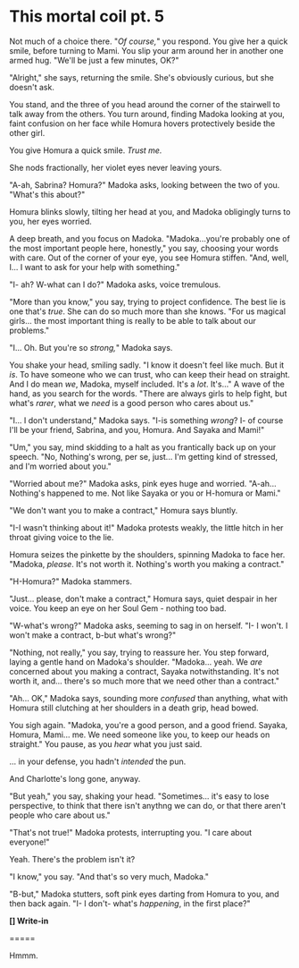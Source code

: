 # This mortal coil pt. 5

Not much of a choice there. "*Of course,*" you respond. You give her a quick smile, before turning to Mami. You slip your arm around her in another one armed hug. "We'll be just a few minutes, OK?"

"Alright," she says, returning the smile. She's obviously curious, but she doesn't ask.

You stand, and the three of you head around the corner of the stairwell to talk away from the others. You turn around, finding Madoka looking at you, faint confusion on her face while Homura hovers protectively beside the other girl.

You give Homura a quick smile. *Trust me.*

She nods fractionally, her violet eyes never leaving yours.

"A-ah, Sabrina? Homura?" Madoka asks, looking between the two of you. "What's this about?"

Homura blinks slowly, tilting her head at you, and Madoka obligingly turns to you, her eyes worried.

A deep breath, and you focus on Madoka. "Madoka...you're probably one of the most important people here, honestly," you say, choosing your words with care. Out of the corner of your eye, you see Homura stiffen. "And, well, I... I want to ask for your help with something."

"I- ah? W-what can I do?" Madoka asks, voice tremulous.

"More than you know," you say, trying to project confidence. The best lie is one that's *true*. She can do so much more than she knows. "For us magical girls... the most important thing is really to be able to talk about our problems."

"I... Oh. But you're so *strong,*" Madoka says.

You shake your head, smiling sadly. "I know it doesn't feel like much. But it *is*. To have someone who we can trust, who can keep their head on straight. And I do mean *we*, Madoka, myself included. It's a *lot*. It's..." A wave of the hand, as you search for the words. "There are always girls to help fight, but what's *rarer*, what we *need* is a good person who cares about us."

"I... I don't understand," Madoka says. "I-is something *wrong*? I- of course I'll be your friend, Sabrina, and you, Homura. And Sayaka and Mami!"

"Um," you say, mind skidding to a halt as you frantically back up on your speech. "No, Nothing's wrong, per se, just... I'm getting kind of stressed, and I'm worried about you."

"Worried about me?" Madoka asks, pink eyes huge and worried. "A-ah... Nothing's happened to me. Not like Sayaka or you or H-homura or Mami."

"We don't want you to make a contract," Homura says bluntly.

"I-I wasn't thinking about it!" Madoka protests weakly, the little hitch in her throat giving voice to the lie.

Homura seizes the pinkette by the shoulders, spinning Madoka to face her. "Madoka, *please*. It's not worth it. Nothing's worth you making a contract."

"H-Homura?" Madoka stammers.

"Just... please, don't make a contract," Homura says, quiet despair in her voice. You keep an eye on her Soul Gem - nothing too bad.

"W-what's wrong?" Madoka asks, seeming to sag in on herself. "I- I won't. I won't make a contract, b-but what's wrong?"

"Nothing, not really," you say, trying to reassure her. You step forward, laying a gentle hand on Madoka's shoulder. "Madoka... yeah. We *are* concerned about you making a contract, Sayaka notwithstanding. It's not worth it, and... there's so much more that we need other than a contract."

"Ah... OK," Madoka says, sounding more *confused* than anything, what with Homura still clutching at her shoulders in a death grip, head bowed.

You sigh again. "Madoka, you're a good person, and a good friend. Sayaka, Homura, Mami... me. We need someone like you, to keep our heads on straight." You pause, as you *hear* what you just said.

... in your defense, you hadn't *intended* the pun.

And Charlotte's long gone, anyway.

"But yeah," you say, shaking your head. "Sometimes... it's easy to lose perspective, to think that there isn't anythng we can do, or that there aren't people who care about us."

"That's not true!" Madoka protests, interrupting you. "I care about everyone!"

Yeah. There's the problem isn't it?

"I know," you say. "And that's so very much, Madoka."

"B-but," Madoka stutters, soft pink eyes darting from Homura to you, and then back again. "I- I don't- what's *happening*, in the first place?"

**\[] Write-in**

\=====​

Hmmm.
